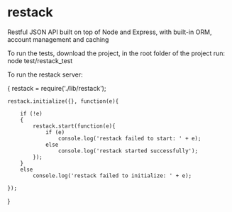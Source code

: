 restack
=======

Restful JSON API built on top of Node and Express, with built-in ORM, account management and caching

To run the tests, download the project, in the root folder of the project run: node test/restack_test

To run the restack server:

{
	restack = require('./lib/restack');
	
	restack.initialize({}, function(e){
	  
		if (!e)
		{
			restack.start(function(e){
				if (e)
					console.log('restack failed to start: ' + e);
				else
					console.log('restack started successfully');
			});
		}
		else
			console.log('restack failed to initialize: ' + e);
		
	});

}


